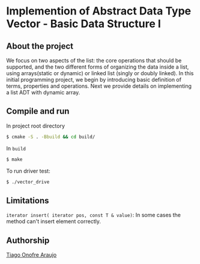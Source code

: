 # Implemention of Abstract Data Type Vector - Basic Data Structure I
## About the project
We focus on two aspects of the list: the core operations that should be supported, and the two different forms of organizing the data inside a list, using arrays(static or dynamic) or linked list (singly or doubly linked).
In this initial programming project, we begin by introducing basic definition of terms, properties and operations. Next we provide details on implementing a list ADT with dynamic array.

## Compile and run
In project root directory
```bash
$ cmake -S . -Bbuild && cd build/

```
In `build` 
```bash
$ make 

```
To run driver test:
```bash
$ ./vector_drive

```
## Limitations
`iterator insert( iterator pos, const T & value)`: In some cases the method can't insert element correctly. 

## Authorship
[Tiago Onofre Araujo](https://github.com/OnofreTZK)
